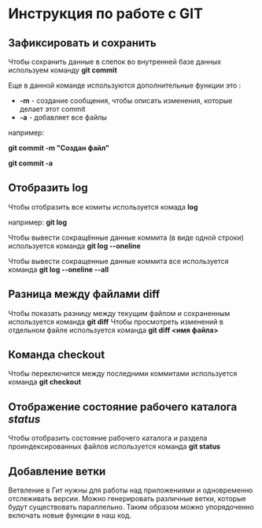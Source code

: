 # Инструкция по работе с GIT
 
## Зафиксировать и сохранить

Чтобы сохранить данные в слепок во внутренней базе данных используем команду  **git commit**

Еще в данной команде используются дополнительные функции это :
* **-m** - создание сообщения, чтобы описать изменения, которые делает этот commit
* **-a** - добавляет все файлы 

например:

**git commit -m "Создан файл"**

**git commit -a**

## Отобразить log
Чтобы отобразить все комиты используется комада **log**

например: **git log**

Чтобы вывести сокращённые данные коммита (в виде одной строки) используется команда **git log --oneline**

Чтобы вывести сокращенные данные коммита все используется команда **git log --oneline --all**

## Разница между файлами diff

Чтобы показать разницу между текущим файлом и сохраненным используется команда **git diff**
Чтобы просмотреть изменений в отдельном файле используется команда **git diff <имя файла>**
## Команда checkout

Чтобы переключится между последними коммитами используется команда **git checkout**

## Отображение состояние рабочего каталога *status*

Чтобы отобразить состояние рабочего каталога и раздела проиндексированных файлов используется команда **git status**

## Добавление ветки

Ветвление в Гит нужны для работы над приложениями и одновременно отслеживать версии. Можно генерировать различные ветки, которые будут существовать параллельно. Таким образом можно упорядоченно включать новые функции в наш код.







